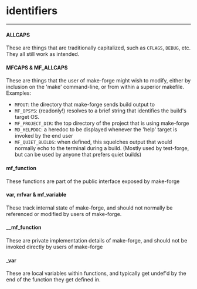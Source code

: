 

# identifiers
-----------

#### ALLCAPS
These are things that are traditionally capitalized, such as `CFLAGS`,
`DEBUG`, etc.  They all still work as intended.

#### MFCAPS & MF_ALLCAPS
These are things that the user of make-forge might wish to modify,
either by inclusion on the 'make' command-line, or from within a
superior makefile.  Examples:

* `MFOUT`: the directory that make-forge sends build output to
* `MF_OPSYS`: (readonly!) resolves to a brief string that identifies
  the build's target OS.
* `MF_PROJECT_DIR`: the top directory of the project that is using
  make-forge
* `MD_HELPDOC`: a heredoc to be displayed whenever the 'help' target
  is invoked by the end user
* `MF_QUIET_BUILDS`: when defined, this squelches output that would
  normally echo to the terminal during a build.  (Mostly used by
  test-forge, but can be used by anyone that prefers quiet builds)


#### mf_function
These functions are part of the public interface exposed by make-forge


#### var, mfvar & mf_variable
These track internal state of make-forge, and should not normally be
referenced or modified by users of make-forge.


#### __mf_function
These are private implementation details of make-forge, and should not
be invoked directly by users of make-forge

#### _var
These are local variables within functions, and typically get
undef'd by the end of the function they get defined in.

